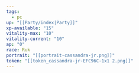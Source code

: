 ```yaml
---
tags:
  - pc
up: "[[Party/index|Party]]"
xp-available: "15"
vitality-max: "10"
vitality-current: "10"
ap: "0"
race: Ruk
portrait: "[[portrait-cassandra-jr.png]]"
token: "[[token_cassandra-jr-EFC96C-1x1 2.png]]"
---
```

